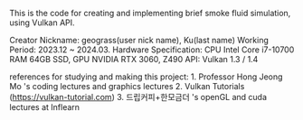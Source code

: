 This is the code for creating and implementing brief smoke fluid simulation, using Vulkan API.

Creator Nickname: geograss(user nick name), Ku(last name)
Working Period: 2023.12 ~ 2024.03.
Hardware Specification: CPU Intel Core i7-10700 
                        RAM 64GB
                        SSD, 
                        GPU NVIDIA RTX 3060,
                        Z490
API: Vulkan 1.3 / 1.4

references for studying and making this project:
    1. Professor Hong Jeong Mo 's coding lectures and graphics lectures
    2. Vulkan Tutorials (https://vulkan-tutorial.com)
    3. 드립커피+한모금더 's openGL and cuda lectures at Inflearn
